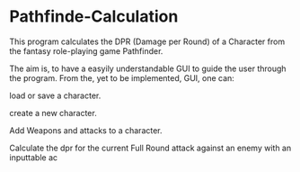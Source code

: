 # Pathfinde-Calculation
This program calculates the DPR (Damage per Round) of a Character from the fantasy role-playing game Pathfinder.

The aim is, to have a easyily understandable GUI to guide the user through the program.
From the, yet to be implemented, GUI, one can:

load or save a character.

create a new character.

Add Weapons and attacks to a character.

Calculate the dpr for the current Full Round attack against an enemy with an inputtable ac
